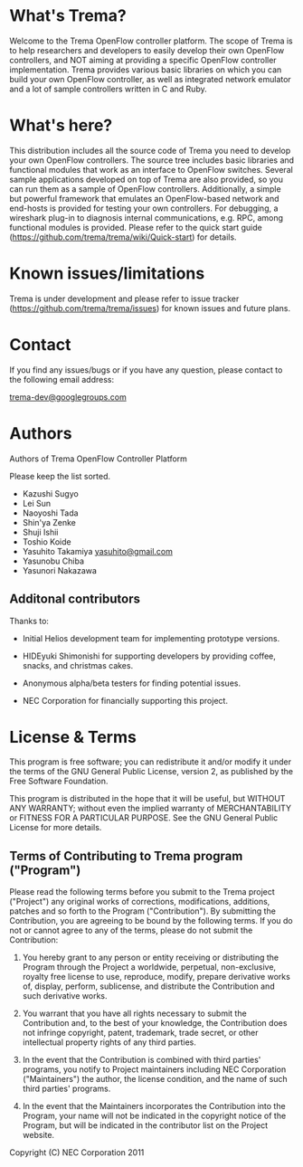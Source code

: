What's Trema?
=============

Welcome to the Trema OpenFlow controller platform. The scope of Trema
is to help researchers and developers to easily develop their own
OpenFlow controllers, and NOT aiming at providing a specific OpenFlow
controller implementation. Trema provides various basic libraries on
which you can build your own OpenFlow controller, as well as
integrated network emulator and a lot of sample controllers written in
C and Ruby.


What's here?
============

This distribution includes all the source code of Trema you need to
develop your own OpenFlow controllers. The source tree includes basic
libraries and functional modules that work as an interface to OpenFlow
switches. Several sample applications developed on top of Trema are
also provided, so you can run them as a sample of OpenFlow
controllers. Additionally, a simple but powerful framework that
emulates an OpenFlow-based network and end-hosts is provided for
testing your own controllers. For debugging, a wireshark plug-in to
diagnosis internal communications, e.g. RPC, among functional modules
is provided. Please refer to the quick start guide
(https://github.com/trema/trema/wiki/Quick-start) for details.


Known issues/limitations
========================

Trema is under development and please refer to issue tracker
(https://github.com/trema/trema/issues) for known issues and future
plans.


Contact
=======

If you find any issues/bugs or if you have any question, please
contact to the following email address:

trema-dev@googlegroups.com


Authors
=======

Authors of Trema OpenFlow Controller Platform

Please keep the list sorted.

* Kazushi Sugyo
* Lei Sun
* Naoyoshi Tada
* Shin'ya Zenke
* Shuji Ishii
* Toshio Koide
* Yasuhito Takamiya <yasuhito@gmail.com>
* Yasunobu Chiba
* Yasunori Nakazawa


Additonal contributors
----------------------

Thanks to:

- Initial Helios development team for implementing prototype versions.

- HIDEyuki Shimonishi for supporting developers by providing coffee,
  snacks, and christmas cakes.

- Anonymous alpha/beta testers for finding potential issues.

- NEC Corporation for financially supporting this project.


License & Terms
===============

This program is free software; you can redistribute it and/or modify
it under the terms of the GNU General Public License, version 2, as
published by the Free Software Foundation.

This program is distributed in the hope that it will be useful, but
WITHOUT ANY WARRANTY; without even the implied warranty of
MERCHANTABILITY or FITNESS FOR A PARTICULAR PURPOSE.  See the GNU
General Public License for more details.


Terms of Contributing to Trema program ("Program")
--------------------------------------------------

Please read the following terms before you submit to the Trema
project ("Project") any original works of corrections, modifications,
additions, patches and so forth to the Program ("Contribution").  By
submitting the Contribution, you are agreeing to be bound by the
following terms.  If you do not or cannot agree to any of the terms,
please do not submit the Contribution:

1. You hereby grant to any person or entity receiving or distributing
the Program through the Project a worldwide, perpetual, non-exclusive,
royalty free license to use, reproduce, modify, prepare derivative
works of, display, perform, sublicense, and distribute the
Contribution and such derivative works.

2. You warrant that you have all rights necessary to submit the
Contribution and, to the best of your knowledge, the Contribution
does not infringe copyright, patent, trademark, trade secret, or
other intellectual property rights of any third parties. 

3. In the event that the Contribution is combined with third parties'
programs, you notify to Project maintainers including NEC Corporation
("Maintainers") the author, the license condition, and the name of
such third parties' programs. 

4. In the event that the Maintainers incorporates the Contribution
into the Program, your name will not be indicated in the copyright
notice of the Program, but will be indicated in the contributor list
on the Project website.

Copyright (C) NEC Corporation 2011
